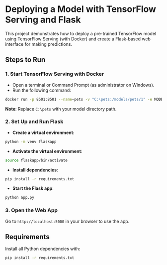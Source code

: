 # Deploying a Model with TensorFlow Serving and Flask

This project demonstrates how to deploy a pre-trained TensorFlow model using TensorFlow Serving (with Docker) and create a Flask-based web interface for making predictions.

## Steps to Run

### 1. Start TensorFlow Serving with Docker

- Open a terminal or Command Prompt (as administrator on Windows).
- Run the following command:

```bash
docker run -p 8501:8501 --name=pets -v "C:\pets:/models/pets/1" -e MODEL_NAME=pets tensorflow/serving
```

**Note**: Replace `C:\pets` with your model directory path.

### 2. Set Up and Run Flask

- **Create a virtual environment**:

```bash
python -m venv flaskapp
```

- **Activate the virtual environment**:
    
```bash
source flaskapp/bin/activate
```
    


- **Install dependencies**:

```bash
pip install -r requirements.txt
```

- **Start the Flask app**:

```bash
python app.py
```

### 3. Open the Web App

Go to `http://localhost:5000` in your browser to use the app.

## Requirements

Install all Python dependencies with:

```bash
pip install -r requirements.txt
```

